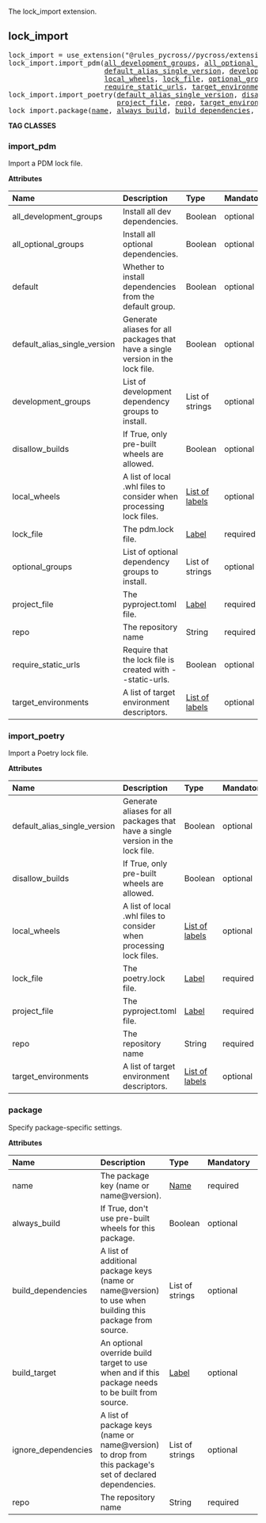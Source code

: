 <!-- Generated with Stardoc: http://skydoc.bazel.build -->

The lock_import extension.

<a id="lock_import"></a>

## lock_import

<pre>
lock_import = use_extension("@rules_pycross//pycross/extensions:lock_import.bzl", "lock_import")
lock_import.import_pdm(<a href="#lock_import.import_pdm-all_development_groups">all_development_groups</a>, <a href="#lock_import.import_pdm-all_optional_groups">all_optional_groups</a>, <a href="#lock_import.import_pdm-default">default</a>,
                       <a href="#lock_import.import_pdm-default_alias_single_version">default_alias_single_version</a>, <a href="#lock_import.import_pdm-development_groups">development_groups</a>, <a href="#lock_import.import_pdm-disallow_builds">disallow_builds</a>,
                       <a href="#lock_import.import_pdm-local_wheels">local_wheels</a>, <a href="#lock_import.import_pdm-lock_file">lock_file</a>, <a href="#lock_import.import_pdm-optional_groups">optional_groups</a>, <a href="#lock_import.import_pdm-project_file">project_file</a>, <a href="#lock_import.import_pdm-repo">repo</a>,
                       <a href="#lock_import.import_pdm-require_static_urls">require_static_urls</a>, <a href="#lock_import.import_pdm-target_environments">target_environments</a>)
lock_import.import_poetry(<a href="#lock_import.import_poetry-default_alias_single_version">default_alias_single_version</a>, <a href="#lock_import.import_poetry-disallow_builds">disallow_builds</a>, <a href="#lock_import.import_poetry-local_wheels">local_wheels</a>, <a href="#lock_import.import_poetry-lock_file">lock_file</a>,
                          <a href="#lock_import.import_poetry-project_file">project_file</a>, <a href="#lock_import.import_poetry-repo">repo</a>, <a href="#lock_import.import_poetry-target_environments">target_environments</a>)
lock_import.package(<a href="#lock_import.package-name">name</a>, <a href="#lock_import.package-always_build">always_build</a>, <a href="#lock_import.package-build_dependencies">build_dependencies</a>, <a href="#lock_import.package-build_target">build_target</a>, <a href="#lock_import.package-ignore_dependencies">ignore_dependencies</a>, <a href="#lock_import.package-repo">repo</a>)
</pre>

**TAG CLASSES**

<a id="lock_import.import_pdm"></a>

### import_pdm

Import a PDM lock file.

**Attributes**

| Name                                                                                         | Description                                                                    | Type                                                             | Mandatory | Default                                    |
| :------------------------------------------------------------------------------------------- | :----------------------------------------------------------------------------- | :--------------------------------------------------------------- | :-------- | :----------------------------------------- |
| <a id="lock_import.import_pdm-all_development_groups"></a>all_development_groups             | Install all dev dependencies.                                                  | Boolean                                                          | optional  | `False`                                    |
| <a id="lock_import.import_pdm-all_optional_groups"></a>all_optional_groups                   | Install all optional dependencies.                                             | Boolean                                                          | optional  | `False`                                    |
| <a id="lock_import.import_pdm-default"></a>default                                           | Whether to install dependencies from the default group.                        | Boolean                                                          | optional  | `True`                                     |
| <a id="lock_import.import_pdm-default_alias_single_version"></a>default_alias_single_version | Generate aliases for all packages that have a single version in the lock file. | Boolean                                                          | optional  | `False`                                    |
| <a id="lock_import.import_pdm-development_groups"></a>development_groups                     | List of development dependency groups to install.                              | List of strings                                                  | optional  | `[]`                                       |
| <a id="lock_import.import_pdm-disallow_builds"></a>disallow_builds                           | If True, only pre-built wheels are allowed.                                    | Boolean                                                          | optional  | `False`                                    |
| <a id="lock_import.import_pdm-local_wheels"></a>local_wheels                                 | A list of local .whl files to consider when processing lock files.             | <a href="https://bazel.build/concepts/labels">List of labels</a> | optional  | `[]`                                       |
| <a id="lock_import.import_pdm-lock_file"></a>lock_file                                       | The pdm.lock file.                                                             | <a href="https://bazel.build/concepts/labels">Label</a>          | required  |                                            |
| <a id="lock_import.import_pdm-optional_groups"></a>optional_groups                           | List of optional dependency groups to install.                                 | List of strings                                                  | optional  | `[]`                                       |
| <a id="lock_import.import_pdm-project_file"></a>project_file                                 | The pyproject.toml file.                                                       | <a href="https://bazel.build/concepts/labels">Label</a>          | required  |                                            |
| <a id="lock_import.import_pdm-repo"></a>repo                                                 | The repository name                                                            | String                                                           | required  |                                            |
| <a id="lock_import.import_pdm-require_static_urls"></a>require_static_urls                   | Require that the lock file is created with --static-urls.                      | Boolean                                                          | optional  | `True`                                     |
| <a id="lock_import.import_pdm-target_environments"></a>target_environments                   | A list of target environment descriptors.                                      | <a href="https://bazel.build/concepts/labels">List of labels</a> | optional  | `["@pycross_environments//:environments"]` |

<a id="lock_import.import_poetry"></a>

### import_poetry

Import a Poetry lock file.

**Attributes**

| Name                                                                                            | Description                                                                    | Type                                                             | Mandatory | Default                                    |
| :---------------------------------------------------------------------------------------------- | :----------------------------------------------------------------------------- | :--------------------------------------------------------------- | :-------- | :----------------------------------------- |
| <a id="lock_import.import_poetry-default_alias_single_version"></a>default_alias_single_version | Generate aliases for all packages that have a single version in the lock file. | Boolean                                                          | optional  | `False`                                    |
| <a id="lock_import.import_poetry-disallow_builds"></a>disallow_builds                           | If True, only pre-built wheels are allowed.                                    | Boolean                                                          | optional  | `False`                                    |
| <a id="lock_import.import_poetry-local_wheels"></a>local_wheels                                 | A list of local .whl files to consider when processing lock files.             | <a href="https://bazel.build/concepts/labels">List of labels</a> | optional  | `[]`                                       |
| <a id="lock_import.import_poetry-lock_file"></a>lock_file                                       | The poetry.lock file.                                                          | <a href="https://bazel.build/concepts/labels">Label</a>          | required  |                                            |
| <a id="lock_import.import_poetry-project_file"></a>project_file                                 | The pyproject.toml file.                                                       | <a href="https://bazel.build/concepts/labels">Label</a>          | required  |                                            |
| <a id="lock_import.import_poetry-repo"></a>repo                                                 | The repository name                                                            | String                                                           | required  |                                            |
| <a id="lock_import.import_poetry-target_environments"></a>target_environments                   | A list of target environment descriptors.                                      | <a href="https://bazel.build/concepts/labels">List of labels</a> | optional  | `["@pycross_environments//:environments"]` |

<a id="lock_import.package"></a>

### package

Specify package-specific settings.

**Attributes**

| Name                                                                    | Description                                                                                             | Type                                                                | Mandatory | Default |
| :---------------------------------------------------------------------- | :------------------------------------------------------------------------------------------------------ | :------------------------------------------------------------------ | :-------- | :------ |
| <a id="lock_import.package-name"></a>name                               | The package key (name or name@version).                                                                 | <a href="https://bazel.build/concepts/labels#target-names">Name</a> | required  |         |
| <a id="lock_import.package-always_build"></a>always_build               | If True, don't use pre-built wheels for this package.                                                   | Boolean                                                             | optional  | `False` |
| <a id="lock_import.package-build_dependencies"></a>build_dependencies   | A list of additional package keys (name or name@version) to use when building this package from source. | List of strings                                                     | optional  | `[]`    |
| <a id="lock_import.package-build_target"></a>build_target               | An optional override build target to use when and if this package needs to be built from source.        | <a href="https://bazel.build/concepts/labels">Label</a>             | optional  | `None`  |
| <a id="lock_import.package-ignore_dependencies"></a>ignore_dependencies | A list of package keys (name or name@version) to drop from this package's set of declared dependencies. | List of strings                                                     | optional  | `[]`    |
| <a id="lock_import.package-repo"></a>repo                               | The repository name                                                                                     | String                                                              | required  |         |
